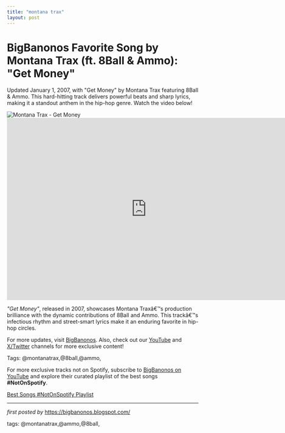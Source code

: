 ```yaml
---
title: "montana trax"
layout: post
---
```

<!-- Title of the Post -->
<h1 >BigBanonos Favorite Song by Montana Trax (ft. 8Ball & Ammo): "Get Money"</h1> <!-- Introductory Text -->
<p >Updated January 1, 2007, with "Get Money" by Montana Trax featuring 8Ball & Ammo. This hard-hitting track delivers powerful beats and sharp lyrics, making it a standout anthem in the hip-hop genre. Watch the video below!</p> <!-- Featured Image -->
<div > <img src="https://i.scdn.co/image/ab67616d00001e0248799dae00e34661e5c48a67" alt="Montana Trax - Get Money" />
</div> <!-- YouTube Video Embed -->
<div > <iframe width="733" height="480" src="https://www.youtube.com/embed/cgNLTVRFQ1Y" title="Get Money" frameborder="0" allow="accelerometer; autoplay; clipboard-write; encrypted-media; gyroscope; picture-in-picture; web-share" referrerpolicy="strict-origin-when-cross-origin" allowfullscreen></iframe>
</div> <!-- Song Information -->
<div > <p><em>"Get Money"</em>, released in 2007, showcases Montana Traxâ€™s production brilliance with the dynamic contributions of 8Ball and Ammo. This trackâ€™s infectious rhythm and street-smart lyrics make it an enduring favorite in hip-hop circles.</p>
</div> <!-- Footer Links -->
<div > <p>For more updates, visit <a href="https://bigbanonos.blogspot.com/" target="_blank">BigBanonos</a>. Also, check out our <a href="https://www.youtube.com/@BigBanonos" target="_blank">YouTube</a> and <a href="https://x.com/bigbanonos" target="_blank">X/Twitter</a> channels for more exclusive content!</p>
</div> <!-- Tags -->
<p >Tags: @montanatrax,@8ball,@ammo,</p>


<!--Subscribe and Playlist Links-->
<div>
    <p>For more exclusive tracks not on Spotify, subscribe to <a href="https://www.youtube.com/@BigBanonos" target="_blank">BigBanonos on YouTube</a> and explore their curated playlist of the best songs <strong>#NotOnSpotify</strong>.</p>
    <p><a href="https://www.youtube.com/playlist?list=PLtuNtuTatqI0kFahUCbtbfenC_ET5O_tr" target="_blank">Best Songs #NotOnSpotify Playlist<br /></a></p></div>

<hr />

<p><em>first posted by</em> <a href="https://bigbanonos.blogspot.com/" rel="noopener" target="_new">https://bigbanonos.blogspot.com/</a></p>

<p>tags: @montanatrax,@ammo,@8ball,</p>
